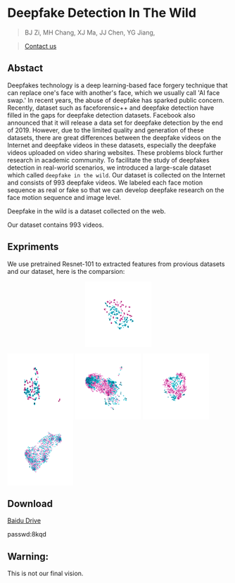 # Deepfake Detection In The Wild
>BJ Zi, MH Chang, XJ Ma, JJ Chen, YG Jiang,

>[Contact us](19210240030@fudan.edu.cn)
##  Abstact
   Deepfakes technology is a deep learning-based face forgery technique that can replace one's face with another's face, which we usually call 'AI face swap.' In recent years, the abuse of deepfake has sparked public concern.
Recently, dataset such as faceforensic++ and deepfake detection have filled in the gaps for deepfake detection datasets. Facebook also announced that it will release a data set for deepfake detection by the end of 2019.
However, due to the limited quality and generation of these datasets, there are great differences between the deepfake videos on the Internet and deepfake videos in these datasets, especially the deepfake videos uploaded on video sharing websites. These problems block further research in academic community.
To facilitate the study of deepfakes detection in real-world scenarios, we introduced a large-scale dataset which called `deepfake in the wild`. Our dataset is collected on the Internet and consists of 993 deepfake videos. We labeled each face motion sequence as real or fake so that we can develop deepfake research on the face motion sequence and image level.


Deepfake in the wild is a dataset collected on the web.

Our dataset contains 993 videos.


## Expriments
We use pretrained Resnet-101 to extracted features from provious datasets and our dataset, here is the comparsion:

<p align="center">
<img src="./TT_low.png" width="150px" height="150px" alt="Deepfake-TIMIT_low" align="center"></img>
   
<img src="./TT_high.png" width="150px" height="150px" alt="Deepfake-TIMIT_high" align="center"></img>
<img src="./FF3.png" width="150px" height="150px" alt="FaceForensics++" align="center"></img>
<img src="./DD.png" width="150px" height="150px" alt="DeepfakeDetection" align="center"></img>
<img src="./DW.png" width="150px" height="150px" alt="Deepfake in the wild" align="center"></img>
</p>

## Download
[Baidu Drive](https://pan.baidu.com/s/1bYsie4Sz9vDWerBfGTyNxg)

passwd:8kqd


## Warning: 
This is not our final vision.
